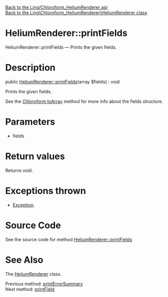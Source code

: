 [Back to the Ling/Chloroform_HeliumRenderer api](https://github.com/lingtalfi/Chloroform_HeliumRenderer/blob/master/doc/api/Ling/Chloroform_HeliumRenderer.md)<br>
[Back to the Ling\Chloroform_HeliumRenderer\HeliumRenderer class](https://github.com/lingtalfi/Chloroform_HeliumRenderer/blob/master/doc/api/Ling/Chloroform_HeliumRenderer/HeliumRenderer.md)


HeliumRenderer::printFields
================



HeliumRenderer::printFields — Prints the given fields.




Description
================


public [HeliumRenderer::printFields](https://github.com/lingtalfi/Chloroform_HeliumRenderer/blob/master/doc/api/Ling/Chloroform_HeliumRenderer/HeliumRenderer/printFields.md)(array $fields) : void




Prints the given fields.

See the [Chloroform toArray](https://github.com/lingtalfi/Chloroform/blob/master/doc/api/Ling/Chloroform/Form/Chloroform/toArray.md) method for more info about the fields structure.




Parameters
================


- fields

    


Return values
================

Returns void.


Exceptions thrown
================

- [Exception](http://php.net/manual/en/class.exception.php).&nbsp;







Source Code
===========
See the source code for method [HeliumRenderer::printFields](https://github.com/lingtalfi/Chloroform_HeliumRenderer/blob/master/HeliumRenderer.php#L421-L426)


See Also
================

The [HeliumRenderer](https://github.com/lingtalfi/Chloroform_HeliumRenderer/blob/master/doc/api/Ling/Chloroform_HeliumRenderer/HeliumRenderer.md) class.

Previous method: [printErrorSummary](https://github.com/lingtalfi/Chloroform_HeliumRenderer/blob/master/doc/api/Ling/Chloroform_HeliumRenderer/HeliumRenderer/printErrorSummary.md)<br>Next method: [printField](https://github.com/lingtalfi/Chloroform_HeliumRenderer/blob/master/doc/api/Ling/Chloroform_HeliumRenderer/HeliumRenderer/printField.md)<br>

